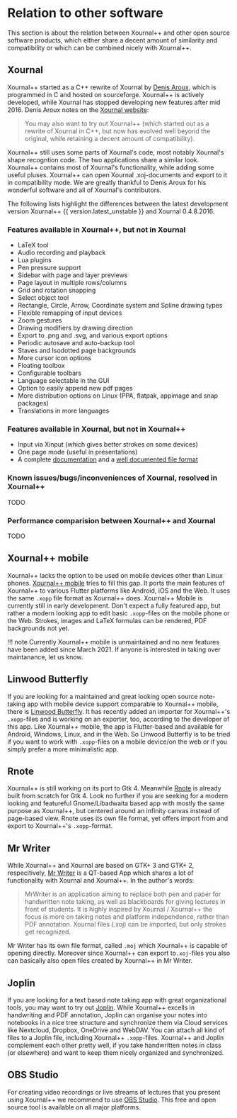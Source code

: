 # Relation to other software

This section is about the relation between Xournal++ and other open source software products, which either share a decent amount of similarity and compatibility or which can be combined
nicely with Xournal++.

## Xournal

Xournal++ started as a C++ rewrite of Xournal by [Denis Aroux](http://people.math.harvard.edu/~auroux/), which is programmed in C and hosted on sourceforge.
Xournal++ is actively developed, while Xournal has stopped developing new features after mid 2016. Denis Aroux notes on the [Xournal website](http://xournal.sourceforge.net/):

> You may also want to try out Xournal++ (which started out as a rewrite of Xournal in C++, but now has evolved well beyond the original, while retaining a decent amount of compatibility).

Xournal++ still uses some parts of Xournal's code, most notably Xournal's shape recogntion code. The two applications share a similar look. Xournal++ contains most of Xournal's functionality,
while adding some useful pluses.
Xournal++ can open Xournal .xoj-documents and export to it in compatibility mode. We are greatly thankful to Denis Aroux for his wonderful software and all of Xournal's contributors.

The following lists highlight the differences between the latest development version Xournal++ {{ version.latest_unstable }} and Xournal 0.4.8.2016.

### Features available in Xournal++, but not in Xournal

- LaTeX tool
- Audio recording and playback
- Lua plugins
- Pen pressure support
- Sidebar with page and layer previews
- Page layout in multiple rows/columns
- Grid and rotation snapping
- Select object tool
- Rectangle, Circle, Arrow, Coordinate system and Spline drawing types
- Flexible remapping of input devices
- Zoom gestures
- Drawing modifiers by drawing direction
- Export to .png and .svg, and various export options
- Periodic autosave and auto-backup tool
- Staves and Isodotted page backgrounds
- More cursor icon options
- Floating toolbox
- Configurable toolbars
- Language selectable in the GUI
- Option to easily append new pdf pages
- More distribution options on Linux (PPA, flatpak, appimage and snap packages)
- Translations in more languages

### Features available in Xournal, but not in Xournal++

- Input via Xinput (which gives better strokes on some devices)
- One page mode (useful in presentations)
- A complete [documentation](http://xournal.sourceforge.net/manual.html) and a [well documented file format](http://xournal.sourceforge.net/manual.html#file-format)

### Known issues/bugs/inconveniences of Xournal, resolved in Xournal++

TODO

### Performance comparision between Xournal++ and Xournal

TODO

## Xournal++ mobile

Xournal++ lacks the option to be used on mobile devices other than Linux phones. [Xournal++ mobile](https://gitlab.com/TheOneWithTheBraid/xournalpp_mobile) tries
to fill this gap. It ports the main features of Xournal++ to various Flutter platforms like Android, iOS and the Web. It uses the same `.xopp` file format as Xournal++ does.
Xournal++ Mobile is currently still in early development. Don't expect a fully featured app, but rather a modern looking app to edit basic `.xopp`-files on the mobile phone or the Web. Strokes, images and LaTeX formulas can be rendered, PDF backgrounds not yet.

!!! note
    Currently Xournal++ mobile is unmaintained and no new features have been added since March 2021. If anyone is interested in taking over maintanance, let us know.

## Linwood Butterfly

If you are looking for a maintained and great looking open source note-taking app with mobile device support comparable to Xournal++ mobile, there is [Linwood Butterfly](https://docs.butterfly.linwood.dev/). It has recently added an importer for Xournal++'s `.xopp`-files and is working on an exporter, too, according to the developer of this app. Like Xournal++ mobile, the app is Flutter-based and available for Android, Windows, Linux, and in the Web. So Linwood Butterfly is to be tried if you want to work with `.xopp`-files on a mobile device/on the web or if you simply prefer a more minimalistic app.

## Rnote

Xournal++ is still working on its port to Gtk 4. Meanwhile [Rnote](https://rnote.flxzt.net/) is already built from scratch for Gtk 4. Look no further if you are seeking for a modern looking and featureful Gnome/Libadwaita based app with mostly the same purpose as Xournal++, but centered around an infinity canvas instead of page-based view. Rnote uses its own file format, yet offers import from and export to Xournal++'s `.xopp`-format. 

## Mr Writer

While Xournal++ and Xournal are based on GTK+ 3 and GTK+ 2, respecitively, [Mr Writer](https://unruhschuh.github.io/MrWriter/) is a QT-based App which shares a lot of functionality with Xournal and Xournal++.
In the author's words:
>MrWriter is an application aiming to replace both pen and paper for handwritten note taking, as well as blackboards for giving lectures in front of students. It is highly inspired by Xournal / Xournal++ the focus is more on taking notes and platform independence, rather than PDF annotation. Xournal files (.xoj) can be imported, but only strokes get recognized.

Mr Writer has its own file format, called `.moj` which Xournal++ is capable of opening directly. Moreover since Xournal++ can export to`.xoj`-files you also can basically also open files created by Xournal++ in Mr Writer.

## Joplin

If you are looking for a text based note taking app with great organizational tools, you may want to try out [Joplin](https://joplinapp.org/). While Xournal++ excells in handwriting and PDF annotation, Joplin can organise your notes into notebooks in a nice tree structure and synchronize them via Cloud services like Nextcloud, Dropbox, OneDrive and WebDAV. You can attach all kind of files to a Joplin file, including Xournal++ `.xopp`-files. Xournal++ and Joplin complement each other pretty well, if you take handwritten notes in class (or elsewhere) and want to keep them nicely organized and synchronized.


## OBS Studio

For creating video recordings or live streams of lectures that you present using Xournal++ we recommend to use [OBS Studio](https://obsproject.com/). This free and open source tool is available on all major platforms.
